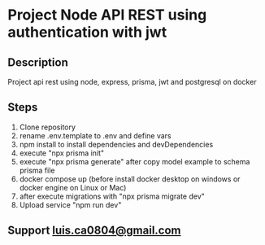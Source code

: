 # Project Node API REST using authentication with jwt
## Description
Project api rest using node, express, prisma, jwt and postgresql on docker
## Steps
1. Clone repository
2. rename .env.template to .env and define vars
3. npm install to install dependencies and devDependencies
4. execute "npx prisma init"
5. execute "npx prisma generate" after copy model example to schema prisma file
6. docker compose up (before install docker desktop on windows or docker engine on Linux or Mac)
7. after execute migrations with "npx prisma migrate dev"
8. Upload service "npm run dev"

## Support luis.ca0804@gmail.com
